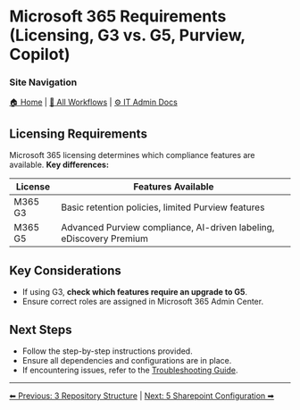 <!-- description: Documentation about Microsoft 365 Requirements (Licensing, G3 vs. G5, Purview, Copilot) for Your Organization. -->

# Microsoft 365 Requirements (Licensing, G3 vs. G5, Purview, Copilot)

### Site Navigation
[🏠 Home](../../README.md) | [📂 All Workflows](../../users/users.md) | [⚙ IT Admin Docs](../../it-admins/README.md)

## Licensing Requirements
Microsoft 365 licensing determines which compliance features are available. **Key differences:**

| License | Features Available |
|---------|--------------------|
| M365 G3 | Basic retention policies, limited Purview features |
| M365 G5 | Advanced Purview compliance, AI-driven labeling, eDiscovery Premium |

## Key Considerations
- If using G3, **check which features require an upgrade to G5**.
- Ensure correct roles are assigned in Microsoft 365 Admin Center.

## Next Steps
- Follow the step-by-step instructions provided.
- Ensure all dependencies and configurations are in place.
- If encountering issues, refer to the [Troubleshooting Guide](10-troubleshooting.md).

---

[⬅ Previous: 3 Repository Structure](3-repository-structure.md) | [Next: 5 Sharepoint Configuration ➡](5-sharepoint-configuration.md)